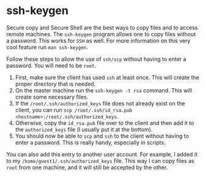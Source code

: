 # ssh-keygen

Secure copy and Secure Shell are the best ways to copy files and to access remote machines. The `ssh-keygen` program allows one to copy files without a password. This works for `SSH` as well. For more information on this very cool feature run `man ssh-keygen`.

Follow these steps to allow the use of `ssh/scp` without having to enter a password. You will need to be `root`.

1. First, make sure the client has used `ssh` at least once. This will create the proper directory that is needed.
2. On the master machine run the `ssh-keygen -t rsa` command. This will create some necessary files.
3. If the `/root/.ssh/authorized_keys` file does not already exist on the client, you can run `scp /root/.ssh/id_rsa.pub <hostname>:/root/.ssh/authorized_keys`.
4. Otherwise, copy the `id_rsa.pub` file over to the client and then add it to the `authorized_keys` file (I usually put it at the bottom).
5. You should now be able to `scp` and `ssh` to the client without having to enter a password. This is really handy, especially in scripts.

You can also add this entry to another user account. For example, I added it to my `/home/guest1/.ssh/authorized_keys` file. This way I can copy files as `root` from one machine, and it will still be accepted by the other.
